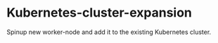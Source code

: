 # Kubernetes-cluster-expansion
 Spinup new worker-node and add it to the existing Kubernetes cluster.
